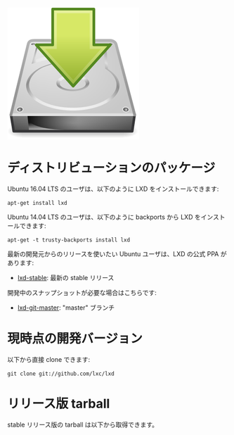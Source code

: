 ![Download icon](/static/img/download.png)
# ディストリビューションのパッケージ <!-- Distribution packages -->
<!--
Ubuntu 16.04 LTS users can install LXD with:
-->
Ubuntu 16.04 LTS のユーザは、以下のように LXD をインストールできます:

    apt-get install lxd

<!--
Ubuntu 14.04 LTS users can install it from backports with:
-->
Ubuntu 14.04 LTS のユーザは、以下のように backports から LXD をインストールできます:

    apt-get -t trusty-backports install lxd

<!--
For Ubuntu users wishing newer upstream releases, we also have an official PPA for LXD:
For Ubuntu users, we have an official PPA for LXD:
-->
最新の開発元からのリリースを使いたい Ubuntu ユーザは、LXD の公式 PPA があります:

 * [lxd-stable](https://launchpad.net/~ubuntu-lxc/+archive/lxd-stable): 最新の stable リリース <!-- Latest stable release -->

<!--
And for those who want development snapshots:
-->
開発中のスナップショットが必要な場合はこちらです:

 * [lxd-git-master](https://launchpad.net/~ubuntu-lxc/+archive/lxd-git-master): "master" ブランチ <!-- "master" branch -->

# 現時点の開発バージョン <!-- Current development version -->

<!--
You can clone lxd directly with:
-->
以下から直接 clone できます:

    git clone git://github.com/lxc/lxd

# リリース版 tarball <!-- Release tarballs -->

<!--
Stable release tarballs are available for download below.
-->
stable リリース版の tarball は以下から取得できます。

